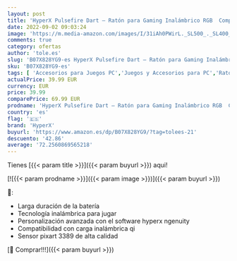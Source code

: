```yaml
---
layout: post
title: 'HyperX Pulsefire Dart – Ratón para Gaming Inalámbrico RGB  Compatible con el Ngenuity Sofware para personalizarlo  Cargador–Qi  Batería de hasta 50 horas – Compatible con PC  PS4  Xbox One'
date: 2022-09-02 09:03:24
image: 'https://m.media-amazon.com/images/I/31iAh0PWirL._SL500_._SL400_.jpg'
comments: true
category: ofertas
author: 'tole.es'
slug: 'B07X828YG9-es HyperX Pulsefire Dart – Ratón para Gaming Inalámbrico RGB...'
sku: 'B07X828YG9-es'
tags: [ 'Accesorios para Juegos PC','Juegos y Accesorios para PC','Ratones para gamers para PC','Videojuegos','hyperx','ps4','xbox','🇪🇸', ]
actualPrice: 39.99 EUR
currency: EUR
price: 39.99
comparePrice: 69.99 EUR
prodname: 'HyperX Pulsefire Dart – Ratón para Gaming Inalámbrico RGB  Compatible con el Ngenuity Sofware para personalizarlo  Cargador–Qi  Batería de hasta 50 horas – Compatible con PC  PS4  Xbox One'
country: 'es'
flag: '🇪🇸'
brand: 'HyperX'
buyurl: 'https://www.amazon.es/dp/B07X828YG9/?tag=tolees-21'
descuento: '42.86'
average: '72.2560869565218'
---
```


Tienes [{{< param title >}}]({{< param buyurl >}}) aqui!

[![{{< param prodname >}}]({{< param image >}})]({{< param buyurl >}})

🔎:

- Larga duración de la batería
- Tecnología inalámbrica para jugar
- Personalización avanzada con el software hyperx ngenuity
- Compatibilidad con carga inalámbrica qi
- Sensor pixart 3389 de alta calidad

[🛒 Comprar!!!]({{< param buyurl >}})
